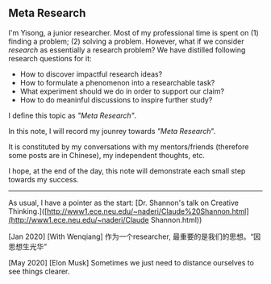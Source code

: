 ## Meta Research

I'm Yisong, a junior researcher. Most of my professional time is spent on (1) finding a problem; (2) solving a problem. However, what if we consider *research* as essentially a research problem? We have distilled following research questions for it:

- How to discover impactful research ideas?
- How to formulate a phenomenon into a researchable task?
- What experiment should we do  in order to support our claim?
- How to do meaninful discussions to inspire further study?

I define this topic as *"Meta Research"*.



In this note, I will record my jounrey towards *"Meta Research*". 

It is constituted by my conversations with my mentors/friends (therefore some posts are in Chinese), my independent thoughts, etc. 

I hope, at the end of the day, this note will demonstrate each small step towards my success.

---



As usual, I have a pointer as the start: [Dr. Shannon's talk on Creative Thinking.]([http://www1.ece.neu.edu/~naderi/Claude%20Shannon.html](http://www1.ece.neu.edu/~naderi/Claude Shannon.html))



[Jan 2020] [With Wenqiang] 作为一个researcher, 最重要的是我们的思想。“因思想生光华”

[May 2020] [Elon Musk] Sometimes we just need to distance ourselves to see things clearer. 